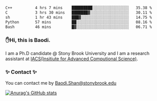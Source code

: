 <!--START_SECTION:waka-->

```txt
C++          4 hrs 7 mins    █████████░░░░░░░░░░░░░░░░   35.38 %
C            3 hrs 30 mins   ███████▓░░░░░░░░░░░░░░░░░   30.11 %
sh           1 hr 43 mins    ███▓░░░░░░░░░░░░░░░░░░░░░   14.75 %
Python       57 mins         ██░░░░░░░░░░░░░░░░░░░░░░░   08.16 %
Bash         46 mins         █▓░░░░░░░░░░░░░░░░░░░░░░░   06.71 %
```

<!--END_SECTION:waka-->

### ✋Hi, this is Baodi. 

I am a Ph.D candidate @ Stony Brook University and I am a research assistant at [IACS(Insitiute for Advanced Computional Science)](https://iacs.stonybrook.edu/).

### ✨ Contact ✨

You can contact me by [Baodi.Shan@stonybrook.edu](mailto:Baodi.Shan@stonybrook.edu)

[![Anurag's GitHub stats](https://github-readme-stats.vercel.app/api?username=lwshanbd&theme=jolly&show_icons=true&count_private=true&include_all_commits=true)](https://github.com/anuraghazra/github-readme-stats)



<!--
**lwshanbd/lwshanbd** is a ✨ _special_ ✨ repository because its `README.md` (this file) appears on your GitHub profile.

Here are some ideas to get you started:

- 🔭 I’m currently working on ...
- 🌱 I’m currently learning ...
- 👯 I’m looking to collaborate on ...
- 🤔 I’m looking for help with ...
- 💬 Ask me about ...
- 📫 How to reach me: ...
- 😄 Pronouns: ...
- ⚡ Fun fact: ...
-->
